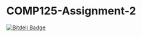 # COMP125-Assignment-2

[![Bitdeli Badge](https://d2weczhvl823v0.cloudfront.net/MeerZaheen/comp125-assignment-2/trend.png)](https://bitdeli.com/free "Bitdeli Badge")
